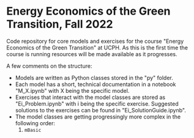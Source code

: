 # Energy Economics of the Green Transition, Fall 2022
Code repository for core models and exercises for the course "Energy Economics of the Green Transition" at UCPH. As this is the first time the course is running resources will be made available as it progresses. 

A few comments on the structure:
- Models are written as Python classes stored in the "py" folder. 
- Each model has a short, technical documentation in a notebook "M_X.ipynb" with X being the specific model.
- Exercises that interact with the model classes are stored as "Ei_Problem.ipynb" with i being the specific exercise. Suggested solutions to the exercises can be found in "Ei_SolutionGuide.ipynb".
- The model classes are getting progressingly more complex in the following order:
  1. ```mBasic```
